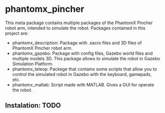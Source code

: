 # phantomx_pincher

This meta package contains multiple packages of the PhantomX Pincher robot arm, intended to simulate the robot. Packages contained in this project are:
- phantomx_description: Package with .xacro files and 3D files of PhantomX Pincher robot arm.
- phantomx_gazebo: Package with config files, Gazebo world files and multiple models 3D. This package allows to simulate the robot in Gazebo Simulation Platform.
- phantomx_teleop: Packege that contains some scripts that allow you to control the simulated robot in Gazebo with the keyboard, gamepads, etc.
- phantomx_matlab: Script made with MATLAB. Gives a GUI for operate the robot.

## Instalation: TODO

